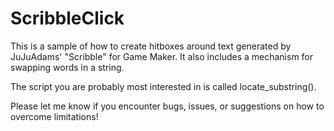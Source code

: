 # ScribbleClick
This is a sample of how to create hitboxes around text generated by JuJuAdams' "Scribble" for Game Maker. It also includes a mechanism for swapping words in a string.

The script you are probably most interested in is called locate_substring().

Please let me know if you encounter bugs, issues, or suggestions on how to overcome limitations!
